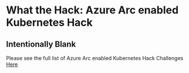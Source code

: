 # What the Hack: Azure Arc enabled Kubernetes Hack 

## Intentionally Blank

Please see the full list of Azure Arc enabled Kubernetes Hack Challenges [Here](../../readme.md)